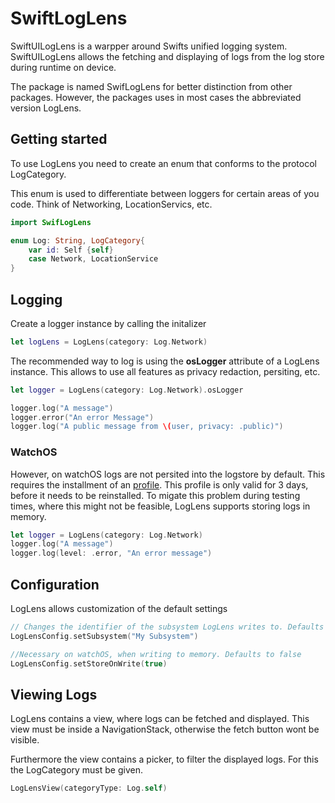# SwiftLogLens

SwiftUILogLens is a warpper around Swifts unified logging system. SwiftUILogLens allows the fetching and displaying of logs from the log store during runtime on device. 

The package is named SwifLogLens for better distinction from other packages. However, the packages uses in most cases the abbreviated version LogLens. 

## Getting started
To use LogLens you need to create an enum that conforms to the protocol LogCategory. 

This enum is used to differentiate between loggers for certain areas of you code. Think of Networking, LocationServics, etc. 
```swift
import SwifLogLens

enum Log: String, LogCategory{
    var id: Self {self}
    case Network, LocationService
}
```

## Logging 
Create a logger instance by calling the initalizer

```swift
let logLens = LogLens(category: Log.Network)
```

The recommended way to log is using the __osLogger__ attribute of a LogLens instance. This allows to use all features as privacy redaction, persiting, etc. 

```swift
let logger = LogLens(category: Log.Network).osLogger

logger.log("A message")
logger.error("An error Message")
logger.log("A public message from \(user, privacy: .public)")
```
### WatchOS
However, on watchOS logs are not persited into the logstore by default. This requires the installment of an [profile](https://developer.apple.com/bug-reporting/profiles-and-logs/). This profile is only valid for 3 days, before it needs to be reinstalled. 
To migate this problem during testing times, where this might not be feasible, LogLens supports storing logs in memory. 

```swift
let logger = LogLens(category: Log.Network)
logger.log("A message")
logger.log(level: .error, "An error message")
```

## Configuration
LogLens allows customization of the default settings
```swift 
// Changes the identifier of the subsystem LogLens writes to. Defaults to the Bundle identifier
LogLensConfig.setSubsystem("My Subsystem")

//Necessary on watchOS, when writing to memory. Defaults to false
LogLensConfig.setStoreOnWrite(true)
```


## Viewing Logs
LogLens contains a view, where logs can be fetched and displayed. This view must be inside a NavigationStack, otherwise the fetch button wont be visible.

Furthermore the view contains a picker, to filter the displayed logs. For this the LogCategory must be given.
```swift
LogLensView(categoryType: Log.self)
```